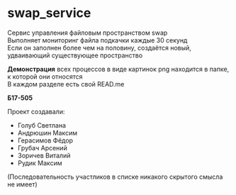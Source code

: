# swap_service
Сервис управления файловым пространством swap  
Выполняет мониторинг файла подкачки каждые 30 секунд  
Если он заполнен более чем на половину, создаётся новый, удваивающий существующее пространство

**Демонстрация** всех процессов в виде картинок png находится в папке, к которой они относятся  
В каждом разделе есть свой READ.me

**Б17-505**

Проект создавали:
- Голуб Светлана
- Андрюшин Максим
- Герасимов Фёдор
- Грубач Арсений
- Зоричев Виталий
- Рудик Максим

(Последовательность участликов в списке никакого скрытого смысла не имеет)


